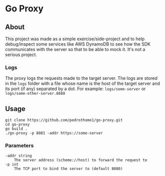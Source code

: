 # Go Proxy

## About

This project was made as a simple exercise/side-project and
to help debug/inspect some services like AWS DynamoDB to see
how the SDK communicates with the server so that to be able
to mock it. It's not a serious project.

### Logs

The proxy logs the requests made to the target server. The logs
are stored in the `logs` folder with a file whose name is the host
of the target server and its port (if any) separated by a dot. For
example: `logs/some-server` or `logs/some-other-server.8888`

## Usage

```shell
git clone https://github.com/pedrothome1/go-proxy.git
cd go-proxy
go build .
./go-proxy -p 8081 -addr https://some-server
```

### Parameters

```
-addr string
    The server address (scheme://host) to forward the request to
-p int
    The TCP port to bind the server to (default 8080)
```

